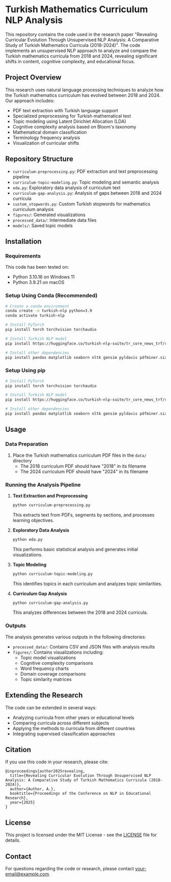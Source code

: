# Turkish Mathematics Curriculum NLP Analysis

This repository contains the code used in the research paper "Revealing Curricular Evolution Through Unsupervised NLP Analysis: A Comparative Study of Turkish Mathematics Curricula (2018-2024)". The code implements an unsupervised NLP approach to analyze and compare the Turkish mathematics curricula from 2018 and 2024, revealing significant shifts in content, cognitive complexity, and educational focus.

## Project Overview

This research uses natural language processing techniques to analyze how the Turkish mathematics curriculum has evolved between 2018 and 2024. Our approach includes:

- PDF text extraction with Turkish language support
- Specialized preprocessing for Turkish mathematical text
- Topic modeling using Latent Dirichlet Allocation (LDA)
- Cognitive complexity analysis based on Bloom's taxonomy
- Mathematical domain classification
- Terminology frequency analysis
- Visualization of curricular shifts

## Repository Structure

- `curriculum-preprocessing.py`: PDF extraction and text preprocessing pipeline
- `curriculum-topic-modeling.py`: Topic modeling and semantic analysis
- `eda.py`: Exploratory data analysis of curriculum text
- `curriculum-gap-analysis.py`: Analysis of gaps between 2018 and 2024 curricula
- `custom_stopwords.py`: Custom Turkish stopwords for mathematics curriculum analysis
- `figures/`: Generated visualizations
- `processed_data/`: Intermediate data files
- `models/`: Saved topic models

## Installation

### Requirements

This code has been tested on:

- Python 3.10.16 on Windows 11
- Python 3.9.21 on macOS

### Setup Using Conda (Recommended)

```bash
# Create a conda environment
conda create -n turkish-nlp python=3.9
conda activate turkish-nlp

# Install PyTorch
pip install torch torchvision torchaudio

# Install Turkish NLP model
pip install https://huggingface.co/turkish-nlp-suite/tr_core_news_trf/resolve/main/tr_core_news_trf-1.0-py3-none-any.whl

# Install other dependencies
pip install pandas matplotlib seaborn nltk gensim pyldavis pdfminer.six PyPDF2 wordcloud networkx
```

### Setup Using pip

```bash
# Install PyTorch
pip install torch torchvision torchaudio

# Install Turkish NLP model
pip install https://huggingface.co/turkish-nlp-suite/tr_core_news_trf/resolve/main/tr_core_news_trf-1.0-py3-none-any.whl

# Install other dependencies
pip install pandas matplotlib seaborn nltk gensim pyldavis pdfminer.six PyPDF2 wordcloud networkx
```

## Usage

### Data Preparation

1. Place the Turkish mathematics curriculum PDF files in the `data/` directory
   - The 2018 curriculum PDF should have "2018" in its filename
   - The 2024 curriculum PDF should have "2024" in its filename

### Running the Analysis Pipeline

1. **Text Extraction and Preprocessing**

   ```bash
   python curriculum-preprocessing.py
   ```

   This extracts text from PDFs, segments by sections, and processes learning objectives.

2. **Exploratory Data Analysis**

   ```bash
   python eda.py
   ```

   This performs basic statistical analysis and generates initial visualizations.

3. **Topic Modeling**

   ```bash
   python curriculum-topic-modeling.py
   ```

   This identifies topics in each curriculum and analyzes topic similarities.

4. **Curriculum Gap Analysis**
   ```bash
   python curriculum-gap-analysis.py
   ```
   This analyzes differences between the 2018 and 2024 curricula.

### Outputs

The analysis generates various outputs in the following directories:

- `processed_data/`: Contains CSV and JSON files with analysis results
- `figures/`: Contains visualizations including:
  - Topic model visualizations
  - Cognitive complexity comparisons
  - Word frequency charts
  - Domain coverage comparisons
  - Topic similarity matrices

## Extending the Research

The code can be extended in several ways:

- Analyzing curricula from other years or educational levels
- Comparing curricula across different subjects
- Applying the methods to curricula from different countries
- Integrating supervised classification approaches

## Citation

If you use this code in your research, please cite:

```
@inproceedings{author2025revealing,
  title={Revealing Curricular Evolution Through Unsupervised NLP Analysis: A Comparative Study of Turkish Mathematics Curricula (2018-2024)},
  author={Author, A.},
  booktitle={Proceedings of the Conference on NLP in Educational Research},
  year={2025}
}
```

## License

This project is licensed under the MIT License - see the [LICENSE](LICENSE) file for details.

## Contact

For questions regarding the code or research, please contact [your-email@example.com](mailto:your-email@example.com).
